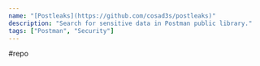 ```yaml
---
name: "[Postleaks](https://github.com/cosad3s/postleaks)"
description: "Search for sensitive data in Postman public library."
tags: ["Postman", "Security"]
---
```

#repo